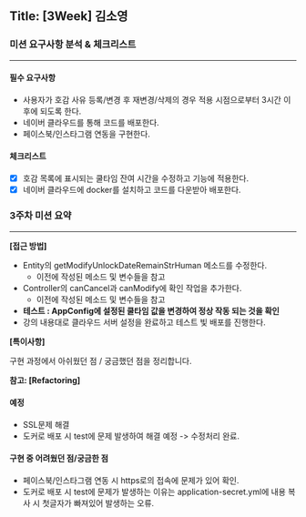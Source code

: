 ## Title: [3Week] 김소영

### 미션 요구사항 분석 & 체크리스트

---
#### 필수 요구사항
- 사용자가 호감 사유 등록/변경 후 재변경/삭제의 경우 적용 시점으로부터 3시간 이후에 되도록 한다.
- 네이버 클라우드를 통해 코드를 배포한다.
- 페이스북/인스타그램 연동을 구현한다.


#### 체크리스트
- [x] 호감 목록에 표시되는 쿨타임 잔여 시간을 수정하고 기능에 적용한다.
- [x] 네이버 클라우드에 docker를 설치하고 코드를 다운받아 배포한다.

### 3주차 미션 요약

---

**[접근 방법]**

- Entity의 getModifyUnlockDateRemainStrHuman 메소드를 수정한다.
  - 이전에 작성된 메소드 및 변수들을 참고
- Controller의 canCancel과 canModify에 확인 작업을 추가한다.
  - 이전에 작성된 메소드 및 변수들을 참고
- **테스트 : AppConfig에 설정된 쿨타임 값을 변경하여 정상 작동 되는 것을 확인**
- 강의 내용대로 클라우드 서버 설정을 완료하고 테스트 빛 배포를 진행한다.


**[특이사항]**

구현 과정에서 아쉬웠던 점 / 궁금했던 점을 정리합니다.

**참고: [Refactoring]**

#### 예정
- SSL문제 해결
- 도커로 배포 시 test에 문제 발생하여 해결 예정 -> 수정처리 완료. 

#### 구현 중 어려웠던 점/궁금한 점
- 페이스북/인스타그램 연동 시 https로의 접속에 문제가 있어 확인.
- 도커로 배포 시 test에 문제가 발생하는 이유는 application-secret.yml에 내용 복사 시 첫글자가 빠져있어 발생하는 오류.
